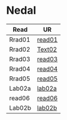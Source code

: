 # Nedal

| Read        | UR                                                                            |
| ----------- | ----------------------------------------------------------------------------- |
| Rrad01      | [read01](/mnt/c/Users/LTUC/desktop/amman-102d27/reading-note/read01.md)       |
| Rrad02      | [Text02](/mnt/c/Users/LTUC/desktop/amman-102d27/reading-note/read02.md)       |
| Rrad03      | [read03](/mnt/c/Users/LTUC/desktop/amman-102d27/reading-note/read03.md)       |
| Rrad04      | [read04](/mnt/c/Users/LTUC/desktop/amman-102d27/reading-note/read05.md)       |
| Rrad05      | [read05](/mnt/c/Users/LTUC/desktop/amman-102d27/reading-note/read5.md)        |
| Lab02a      | [lab02a](/mnt/c/Users/LTUC/desktop/reading-note/lab01a.md)                    |
| read06      | [read06](read06.md)                    |
| Lab02b      | [lab02b](/mnt/c/Users/LTUC/desktop/reading-note/lab02b.md)                    |
